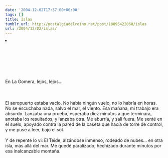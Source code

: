 ```yaml
---
date: '2004-12-02T17:37:00+00:00'
tags: []
title: Islas
tumblr_url: http://nostalgiadelreino.net/post/18895422068/islas
url: /2004/12/02/islas/
---
```


<p><a href="http://www.flickr.com/photos/55444698@N00/1867436/" title="photo sharing"><img src="http://photos2.flickr.com/1867436_cf27888efa_m.jpg" alt="" style="border: solid 2px #000000;"/></a><br/><span style="font-size: 0.9em; margin-top: 0px;"><a href="http://www.flickr.com/photos/55444698@N00/1867436/"></a> </span><br clear="all"/><br/><br/><br/><br/><br/><br/>En La Gomera, lejos, lejos&hellip;<br/><br/><br/><br/>El aeropuerto estaba vacío. No había ningún vuelo, no lo habría en horas. No se escuchaba nada, salvo el mar, el viento. Esa mañana, mi trabajo era absurdo. Lanzaba una prueba, esperaba diez minutos a que terminara, anotaba los resultados, y lanzaba otra. Me aburría, y salí fuera. Me senté en el suelo, apoyado contra la pared de la caseta que hacía de torre de control, y me puse a leer, bajo el sol.<br/><br/>Y de repente lo vi: El Teide, alzándose inmenso, rodeado de nubes&hellip; en otra isla, más allá del mar. Me quedé paralizado, hechizado durante minutos por esa inalcanzable montaña.</p><div class="blogger-post-footer"><img width="1" height="1" src="https://blogger.googleusercontent.com/tracker/1180118427259117074-4356011077704512927?l=nostalgiadelreino.blogspot.com" alt=""/></div>
